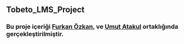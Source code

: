 ## Tobeto_LMS_Project

### Bu proje içeriği [Furkan Özkan](https://github.com/furkanozkandev), ve [Umut Atakul](https://github.com/umutatakul) ortaklığında gerçekleştirilmiştir.
